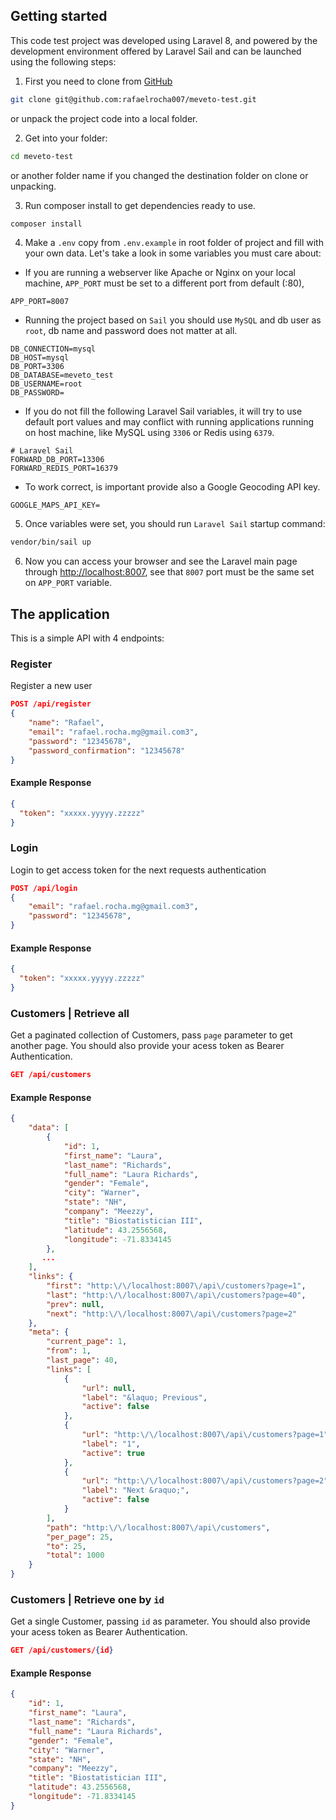 ## Getting started

This code test project was developed using Laravel 8, and powered by the development environment offered by Laravel Sail
and can be launched using the following steps:

1. First you need to clone from [GitHub](https://github.com/rafaelrocha007/meveto-test)

```bash
git clone git@github.com:rafaelrocha007/meveto-test.git
```

or unpack the project code into a local folder.

2. Get into your folder:

```bash
cd meveto-test
```

or another folder name if you changed the destination folder on clone or unpacking.

3. Run composer install to get dependencies ready to use.

```bash
composer install
```

4. Make a `.env` copy from `.env.example` in root folder of project and fill with your own data. Let's take a look in
   some variables you must care about:

* If you are running a webserver like Apache or Nginx on your local machine, `APP_PORT` must be set to a different port
  from default (:80),

```dotenv
APP_PORT=8007
```

* Running the project based on `Sail` you should use `MySQL` and db user as `root`, db name and password does not matter
  at all.

```dotenv
DB_CONNECTION=mysql
DB_HOST=mysql
DB_PORT=3306
DB_DATABASE=meveto_test
DB_USERNAME=root
DB_PASSWORD=
```

* If you do not fill the following Laravel Sail variables, it will try to use default port values and may conflict with
  running applications running on host machine, like MySQL using `3306` or Redis using `6379`.

```dotenv
# Laravel Sail
FORWARD_DB_PORT=13306
FORWARD_REDIS_PORT=16379
```

* To work correct, is important provide also a Google Geocoding API key.

```dotenv
GOOGLE_MAPS_API_KEY=
```

5. Once variables were set, you should run `Laravel Sail` startup command:

```bash
vendor/bin/sail up
```

6. Now you can access your browser and see the Laravel main page through <http://localhost:8007>, see that `8007` port
   must be the same set on `APP_PORT` variable.

## The application

This is a simple API with 4 endpoints:

### Register
Register a new user
```json
POST /api/register
{
    "name": "Rafael",
    "email": "rafael.rocha.mg@gmail.com3",
    "password": "12345678",
    "password_confirmation": "12345678"
}
```
#### Example Response
```json
{
  "token": "xxxxx.yyyyy.zzzzz"
}
```

### Login
Login to get access token for the next requests authentication
```json
POST /api/login
{
    "email": "rafael.rocha.mg@gmail.com3",
    "password": "12345678",
}
```
#### Example Response
```json
{
  "token": "xxxxx.yyyyy.zzzzz"
}
```

### Customers | Retrieve all
Get a paginated collection of Customers, pass `page` parameter to get another page. You should also provide your acess token as Bearer Authentication.
```json
GET /api/customers
```
#### Example Response
```json
{
    "data": [
        {
            "id": 1,
            "first_name": "Laura",
            "last_name": "Richards",
            "full_name": "Laura Richards",
            "gender": "Female",
            "city": "Warner",
            "state": "NH",
            "company": "Meezzy",
            "title": "Biostatistician III",
            "latitude": 43.2556568,
            "longitude": -71.8334145
        },
       ...
    ],
    "links": {
        "first": "http:\/\/localhost:8007\/api\/customers?page=1",
        "last": "http:\/\/localhost:8007\/api\/customers?page=40",
        "prev": null,
        "next": "http:\/\/localhost:8007\/api\/customers?page=2"
    },
    "meta": {
        "current_page": 1,
        "from": 1,
        "last_page": 40,
        "links": [
            {
                "url": null,
                "label": "&laquo; Previous",
                "active": false
            },
            {
                "url": "http:\/\/localhost:8007\/api\/customers?page=1",
                "label": "1",
                "active": true
            },
            {
                "url": "http:\/\/localhost:8007\/api\/customers?page=2",
                "label": "Next &raquo;",
                "active": false
            }
        ],
        "path": "http:\/\/localhost:8007\/api\/customers",
        "per_page": 25,
        "to": 25,
        "total": 1000
    }
}
```

### Customers | Retrieve one by `id`
Get a single Customer, passing `id` as parameter. You should also provide your acess token as Bearer Authentication.
```json
GET /api/customers/{id}
```
#### Example Response
```json
{
    "id": 1,
    "first_name": "Laura",
    "last_name": "Richards",
    "full_name": "Laura Richards",
    "gender": "Female",
    "city": "Warner",
    "state": "NH",
    "company": "Meezzy",
    "title": "Biostatistician III",
    "latitude": 43.2556568,
    "longitude": -71.8334145
} 
```
